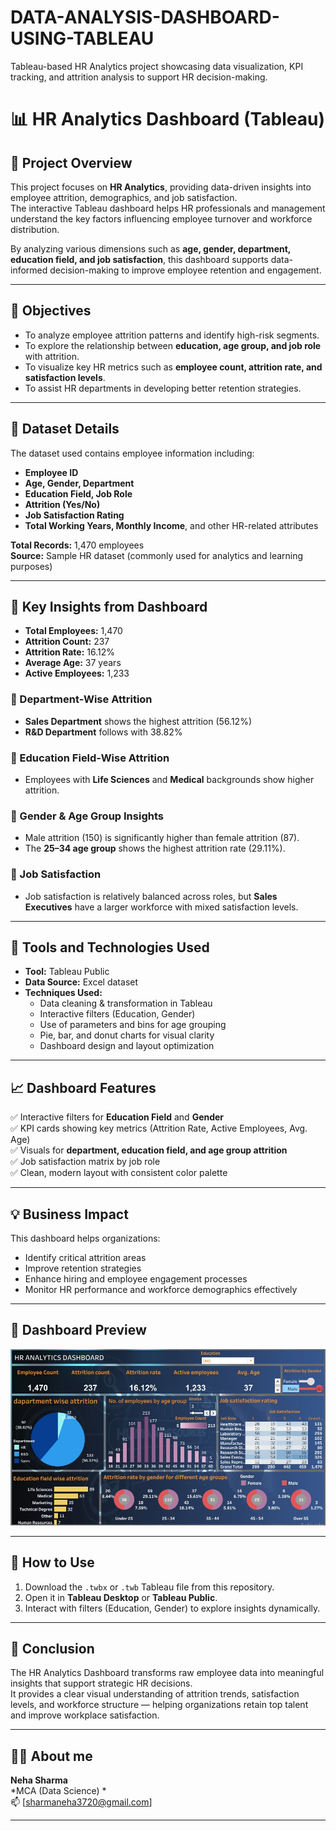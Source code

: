 # DATA-ANALYSIS-DASHBOARD-USING-TABLEAU
Tableau-based HR Analytics project showcasing data visualization, KPI tracking, and attrition analysis to support HR decision-making.
# 📊 HR Analytics Dashboard (Tableau)

## 📘 Project Overview  
This project focuses on **HR Analytics**, providing data-driven insights into employee attrition, demographics, and job satisfaction.  
The interactive Tableau dashboard helps HR professionals and management understand the key factors influencing employee turnover and workforce distribution.  

By analyzing various dimensions such as **age, gender, department, education field, and job satisfaction**, this dashboard supports data-informed decision-making to improve employee retention and engagement.

---

## 🎯 Objectives  
- To analyze employee attrition patterns and identify high-risk segments.  
- To explore the relationship between **education, age group, and job role** with attrition.  
- To visualize key HR metrics such as **employee count, attrition rate, and satisfaction levels**.  
- To assist HR departments in developing better retention strategies.  

---

## 📂 Dataset Details  
The dataset used contains employee information including:  
- **Employee ID**  
- **Age, Gender, Department**  
- **Education Field, Job Role**  
- **Attrition (Yes/No)**  
- **Job Satisfaction Rating**  
- **Total Working Years, Monthly Income**, and other HR-related attributes  

**Total Records:** 1,470 employees  
**Source:** Sample HR dataset (commonly used for analytics and learning purposes)

---

## 🧠 Key Insights from Dashboard  
- **Total Employees:** 1,470  
- **Attrition Count:** 237  
- **Attrition Rate:** 16.12%  
- **Average Age:** 37 years  
- **Active Employees:** 1,233  

### 🔹 Department-Wise Attrition  
- **Sales Department** shows the highest attrition (56.12%)  
- **R&D Department** follows with 38.82%  

### 🔹 Education Field-Wise Attrition  
- Employees with **Life Sciences** and **Medical** backgrounds show higher attrition.  

### 🔹 Gender & Age Group Insights  
- Male attrition (150) is significantly higher than female attrition (87).  
- The **25–34 age group** shows the highest attrition rate (29.11%).  

### 🔹 Job Satisfaction  
- Job satisfaction is relatively balanced across roles, but **Sales Executives** have a larger workforce with mixed satisfaction levels.  

---

## 🧰 Tools and Technologies Used  
- **Tool:**  Tableau Public  
- **Data Source:** Excel dataset  
- **Techniques Used:**  
  - Data cleaning & transformation in Tableau  
  - Interactive filters (Education, Gender)  
  - Use of parameters and bins for age grouping  
  - Pie, bar, and donut charts for visual clarity  
  - Dashboard design and layout optimization  

---

## 📈 Dashboard Features  
✅ Interactive filters for **Education Field** and **Gender**  
✅ KPI cards showing key metrics (Attrition Rate, Active Employees, Avg. Age)  
✅ Visuals for **department, education field, and age group attrition**  
✅ Job satisfaction matrix by job role  
✅ Clean, modern layout with consistent color palette  

---

## 💡 Business Impact  
This dashboard helps organizations:  
- Identify critical attrition areas  
- Improve retention strategies  
- Enhance hiring and employee engagement processes  
- Monitor HR performance and workforce demographics effectively  

---

## 📸 Dashboard Preview  
![HR Analytics Dashboard](IMG-20251017-WA0002.jpg)



---

## 🚀 How to Use  
1. Download the `.twbx` or `.twb` Tableau file from this repository.  
2. Open it in **Tableau Desktop** or **Tableau Public**.  
3. Interact with filters (Education, Gender) to explore insights dynamically.  

---

## 🧾 Conclusion  
The HR Analytics Dashboard transforms raw employee data into meaningful insights that support strategic HR decisions.  
It provides a clear visual understanding of attrition trends, satisfaction levels, and workforce structure — helping organizations retain top talent and improve workplace satisfaction.  

---

## 👩‍💻 About me  
**Neha Sharma**  
*MCA (Data Science) *  
📫 [sharmaneha3720@gmail.com]  

---


